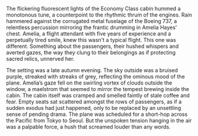 The flickering fluorescent lights of the Economy Class cabin hummed a monotonous tune, a counterpoint to the rhythmic thrum of the engines.  Rain hammered against the corrugated metal fuselage of the Boeing 737, a relentless percussion mirroring the frantic drumming in Amelia Hayes’ chest.  Amelia, a flight attendant with five years of experience and a perpetually tired smile, knew this wasn't a typical flight.  This one was different.  Something about the passengers, their hushed whispers and averted gazes, the way they clung to their belongings as if protecting sacred relics, unnerved her.

The setting was a late autumn evening.  The sky outside was a bruised purple, streaked with streaks of grey, reflecting the ominous mood of the plane.  Amelia’s gaze fell on the swirling vortex of clouds outside the window, a maelstrom that seemed to mirror the tempest brewing inside the cabin.  The cabin itself was cramped and smelled faintly of stale coffee and fear.  Empty seats sat scattered amongst the rows of passengers, as if a sudden exodus had just happened, only to be replaced by an unsettling sense of pending drama.  The plane was scheduled for a short-hop across the Pacific from Tokyo to Seoul. But the unspoken tension hanging in the air was a palpable force, a hush that screamed louder than any words.
